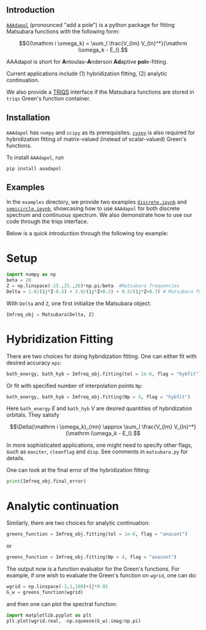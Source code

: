 ## Introduction
[`AAAdapol`](https://github.com/Hertz4/AAAdapol) (pronounced "add a pole") is a python package for fitting Matsubara functions with the following form:
```math
G(\mathrm i \omega_k) = \sum_l \frac{V_{lm} V_{ln}^*}{\mathrm i\omega_k - E_l}.
```
AAAdapol is short for **A**ntoulas–**A**nderson **Ad**aptive **pol**e-fitting. 

Current applications include
(1) hybridization fitting, (2) analytic continuation.

We also provide a [TRIQS](https://triqs.github.io/) interface if the Matsubara functions are stored in `triqs` Green's function container.

## Installation
`AAAdapol` has `numpy` and `scipy` as its prerequisites. [`cvxpy`](https://www.cvxpy.org/) is also required for hybridization fitting of matrix-valued (instead of scalar-valued) Green's functions.

To install `AAAdapol`, run
```terminal
pip install aaadapol
```


## Examples
In the `examples` directory, we provide two examples [`discrete.ipynb`](https://github.com/Hertz4/AAAdapol/example/discrete.ipynb) and [`semicircle.ipynb`](https://github.com/Hertz4/AAAdapol/example/semicircle.ipynb), showcasing how to use `AAAdapol` for both discrete spectrum and continuous spectrum. We also demonstrate how to use our code through the triqs interface.

Below is a quick introduction through the following toy example:
# Setup
```python
import numpy as np
beta = 20
Z = np.linspace(-25.,25.,26)*np.pi/beta  #Matsubara frequencies
Delta = 1.0/(1j*Z-0.5) + 2.0/(1j*Z+0.2) + 0.5/(1j*Z+0.7) # Matsubara functions on these frequencies
```

With `Delta` and `Z`, one first initialize the Matsubara object:
```python
Imfreq_obj = Matsubara(Delta, Z)
```

# Hybridization Fitting
There are two choices for doing hybridization fitting. One can either fit with desired accuracy `eps`:
```python
bath_energy, bath_hyb = Imfreq_obj.fitting(tol = 1e-6, flag = "hybfit")
```
Or fit with specified number of interpolation points `Np`:
```python
bath_energy, bath_hyb = Imfreq_obj.fitting(Np = 4, flag = "hybfit")
```
Here `bath_energy` $E$ and `bath_hyb` $V$ are desired quantities of hybridization orbitals. They satisfy

```math
\Delta(\mathrm i \omega_k)_{mn} \approx \sum_l \frac{V_{lm} V_{ln}^*}{\mathrm i\omega_k - E_l}.
```

In more sophisticated applications, one might need to specify other flags, such as `maxiter`, `cleanflag` and `disp`. See comments in `matsubara.py` for details.

One can look at the final error of the hybridization fitting:

```python
print(Imfreq_obj.final_error)
```

# Analytic continuation

Similarly, there are two choices for analytic continuation:

```python
greens_function = Imfreq_obj.fitting(tol = 1e-6, flag = "anacont")
```

or

```python
greens_function = Imfreq_obj.fitting(Np = 4, flag = "anacont")
```

The output now is a function evaluator for the Green's functions. For example, if one wish to evaluate the Green's function on `wgrid`, one can do:

```python
wgrid = np.linspace(-1,1,100)+1j*0.01
G_w = greens_function(wgrid)
```
and then one can plot the spectral function:
```python
import matplotlib.pyplot as plt
plt.plot(wgrid.real, -np.squeeze(G_w).imag/np.pi)
```
